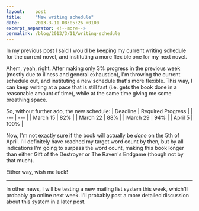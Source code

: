 ```yaml
---
layout:    post
title:     "New writing schedule"
date:      2013-3-11 08:05:26 +0100
excerpt_separator: <!--more-->
permalink: /blog/2013/3/11/writing-schedule
---
```


In my previous post I said I would be keeping my current writing schedule for the current novel, and instituting a more flexible one for my next novel.

Ahem, yeah, right. After making only 3% progress in the previous week (mostly due to illness and general exhaustion), I'm throwing the current schedule out, and instituting a new schedule that's more flexible. This way, I can keep writing at a pace that is still fast (i.e. gets the book done in a reasonable amount of time), while at the same time giving me some breathing space.

<!--more-->
So, without further ado, the new schedule:
| Deadline | Required Progress |
| --- | --- |
| March 15 | 82% |
| March 22 | 88% |
| March 29 | 94% |
| April 5 | 100% |

Now, I'm not exactly sure if the book will actually be *done* on the 5th of April. I'll definitely have reached my target word count by then, but by all indications I'm going to surpass the word count, making this book longer than either Gift of the Destroyer or The Raven's Endgame (though not by that much).

Either way, wish me luck!

---

In other news, I will be testing a new mailing list system this week, which'll probably go online next week. I'll probably post a more detailed discussion about this system in a later post.